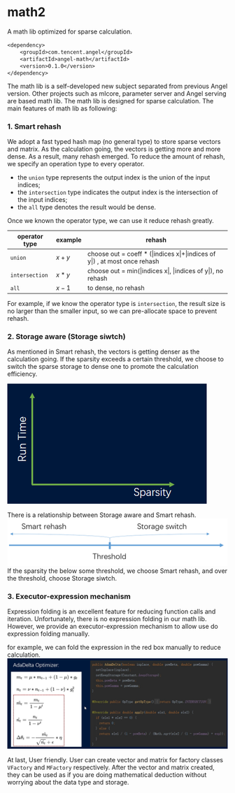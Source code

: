 # math2
A math lib optimized for sparse calculation. 


```
<dependency>
    <groupId>com.tencent.angel</groupId>
    <artifactId>angel-math</artifactId>
    <version>0.1.0</version>
</dependency>
```

The math lib is a self-developed new subject separated from previous Angel version. Other projects such as mlcore, parameter server and Angel serving are based math lib. The math lib is designed for sparse calculation. The main features of math lib as following:

### 1. Smart rehash
We adopt a fast typed hash map (no general type) to store sparse vectors and matrix. As the calculation going, the vectors is getting more and more dense. As a result, many rehash emerged. To reduce the amount of rehash, we specify an operation type to every operator. 
- the `union` type represents the output index is the union of the input indices; 
- the `intersection` type indicates the output index is the intersection of the input indices; 
- the `all` type denotes the result would be dense. 

Once we known the operator type, we can use it reduce rehash greatly. 

| operator type | example | rehash |
| ---- | ---- | ---- | 
| `union` | $x + y$ | choose out = coeff * (\|indices x\|+\|indices of y\|) , at most once rehash |
| `intersection` | $x * y$ | choose out = min(\|indices x\|, \|indices of y\|), no rehash |
| `all` | $x - 1$ | to dense, no rehash |

For example, if we know the operator type is `intersection`, the result size is no larger than the smaller input, so we can pre-allocate space to prevent rehash. 

### 2. Storage aware (Storage siwtch)
As mentioned in Smart rehash, the vectors is getting denser as the calculation going. If the sparsity exceeds a certain threshold, we choose to switch the sparse storage to dense one to promote the calculation efficiency. 

![figure1](./docs/imgs/switch.gif)

There is a relationship between Storage aware and Smart rehash.
![figure2](./docs/imgs/figure02.png)
If the sparsity the below some threshold, we choose Smart rehash, and over the threshold, choose Storage siwtch.

### 3. Executor-expression mechanism

Expression folding is an excellent feature for reducing function calls and iteration. Unfortunately, there is no expression folding in our math lib. However, we provide an executor-expression mechanism to allow use do expression folding manually. 

for example, we can fold the expression in the red box manually to reduce calculation.
![figure3](./docs/imgs/figure03.jpg)


At last, User friendly. User can create vector and matrix for factory classes `VFactory` and `MFactory` respectively. After the vector and matrix created, they can be used as if you are doing mathematical deduction without worrying about the data type and storage.

